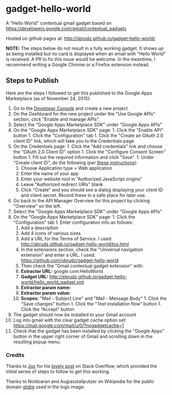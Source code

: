 # gadget-hello-world
A "Hello World" contextual gmail gadget based on https://developers.google.com/gmail/contextual_gadgets

Hosted on github pages at: http://sbrudz.github.io/gadget-hello-world/

**NOTE:** The steps below do not result in a fully working gadget.  It shows up as being installed but no card is displayed when an email with "Hello World" is received.  A PR to fix this issue would be welcome.  In the meantime, I recommend writing a Google Chrome or a Firefox extension instead.

## Steps to Publish

Here are the steps I followed to get this published to the Google Apps Marketplace (as of November 24, 2015):
  1. Go to the [Developer Console](https://console.developers.google.com/) and create a new project
  1. On the Dashboard for the new project under the "Use Google APIs" section, click "Enable and manage APIs".
  1. Select the "Google Apps Marketplace SDK" under "Google Apps APIs"
  1. On the "Google Apps Marketplace SDK" page:
    1. Click the "Enable API" button
    1. Click the "Configuration" tab
    1. Click the "Create an OAuth 2.0 client ID" link, which will take you to the Credentials page
  1. On the Credentials page:
    1. Click the "Add credentials" link and choose the "OAuth 2.0 Client ID" option
    1. Click the "Configure Consent Screen" button
    1. Fill out the required information and click "Save".
    1. Under "Create client ID", do the following (per [these instructions](https://developers.google.com/api-client-library/javascript/start/start-js)):
      1. Choose Application type = Web application
      1. Enter the name of your app
      1. Enter your website root in "Authorized JavaScript origins"
      1. Leave "Authorized redirect URIs" blank
      1. Click "Create" and you should see a dialog displaying your client ID and client secret.  Record these in a safe place for later use.
  1. Go back to the API Manager Overview for this project by clicking "Overview" on the left.
  1. Select the "Google Apps Marketplace SDK" under "Google Apps APIs"
  1. On the "Google Apps Marketplace SDK" page:
    1. Click the "Configuration" tab
    1. Enter configuration info as follows:
      1. Add a description
      1. Add 4 icons of various sizes
      1. Add a URL for the Terms of Service.  I used: http://sbrudz.github.io/gadget-hello-world/tos.html
      1. In the extensions section, check the "Universal navigation extension" and enter a URL.  I used: https://github.com/sbrudz/gadget-hello-world
      1. Then check the "Gmail contextual gadget extension" with:
        1. **Extractor URL:** google.com:HelloWorld
        1. **Gadget URL:** http://sbrudz.github.io/gadget-hello-world/hello_world_gadget.xml
        1. **Extractor param name:** <leave blank>
        1. **Extractor param value:** <leave blank>
        1. **Scopes:** "Mail - Subject Line" and "Mail - Message Body"
    1. Click the "Save changes" button
    1. Click the "Test installation flow" button
    1. Click the "Accept" button
  1. The gadget should now be installed to your Gmail account
  1. Log into gmail with the clear gadget cache option set: https://mail.google.com/mail/u/0/?nogadgetcache=1
  1. Check that the gadget has been installed by clicking the "Google Apps" button in the upper right corner of Gmail and scrolling down in the resulting popup menu.


### Credits

Thanks to [Joc](http://stackoverflow.com/users/4265687/joc) for his [lovely post](http://stackoverflow.com/questions/29926796/gmail-contextual-gadget) on Stack Overflow, which provided the initial series of steps to follow to get this working.

Thanks to Noldoaran and Augiasstallputzer on Wikipedia for the public domain [globe](https://en.wikipedia.org/wiki/User:GorillaHunter/Sandbox#/media/File:Globe.png) used in the logo image.

